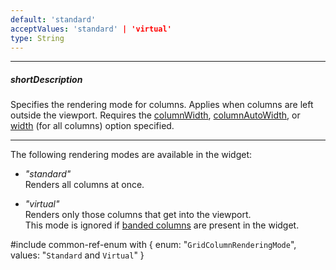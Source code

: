 ```yaml
---
default: 'standard'
acceptValues: 'standard' | 'virtual'
type: String
---
```

---
##### shortDescription
Specifies the rendering mode for columns. Applies when columns are left outside the viewport. Requires the [columnWidth](/api-reference/10%20UI%20Widgets/GridBase/1%20Configuration/columnWidth.md '{basewidgetpath}/Configuration/#columnWidth'), [columnAutoWidth](/api-reference/10%20UI%20Widgets/GridBase/1%20Configuration/columnAutoWidth.md '{basewidgetpath}/Configuration/#columnAutoWidth'), or [width](/api-reference/10%20UI%20Widgets/GridBase/1%20Configuration/columns/width.md '{basewidgetpath}/Configuration/columns/#width') (for all columns) option specified.

---
The following rendering modes are available in the widget: 

- *"standard"*        
Renders all columns at once.

- *"virtual"*     
Renders only those columns that get into the viewport.          
This mode is ignored if [banded columns](/concepts/05%20Widgets/DataGrid/15%20Columns/10%20Column%20Types/2%20Band%20Columns.md '/Documentation/Guide/Widgets/{WidgetName}/Columns/Column_Types/Band_Columns/') are present in the widget.

#include common-ref-enum with {
    enum: "`GridColumnRenderingMode`",
    values: "`Standard` and `Virtual`"
}